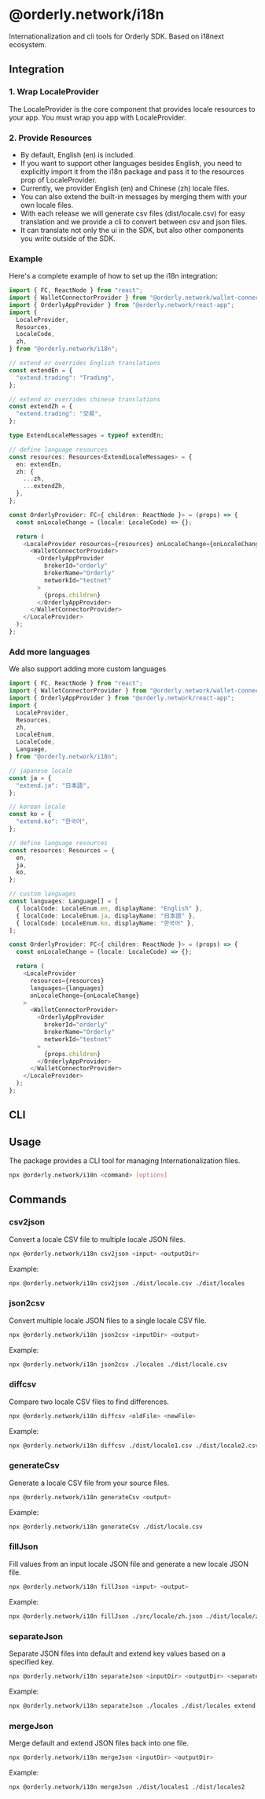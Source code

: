# @orderly.network/i18n

Internationalization and cli tools for Orderly SDK. Based on i18next ecosystem.

## Integration

### 1. Wrap LocaleProvider

The LocaleProvider is the core component that provides locale resources to your app. You must wrap you app with LocaleProvider.

### 2. Provide Resources

- By default, English (en) is included.
- If you want to support other languages besides English, you need to explicitly import it from the i18n package and pass it to the resources prop of LocaleProvider.
- Currently, we provider English (en) and Chinese (zh) locale files.
- You can also extend the built-in messages by merging them with your own locale files.
- With each release we will generate csv files (dist/locale.csv) for easy translation and we provide a cli to convert between csv and json files.
- It can translate not only the ui in the SDK, but also other components you write outside of the SDK.

### Example

Here's a complete example of how to set up the i18n integration:

```typescript
import { FC, ReactNode } from "react";
import { WalletConnectorProvider } from "@orderly.network/wallet-connector";
import { OrderlyAppProvider } from "@orderly.network/react-app";
import {
  LocaleProvider,
  Resources,
  LocaleCode,
  zh,
} from "@orderly.network/i18n";

// extend or overrides English translations
const extendEn = {
  "extend.trading": "Trading",
};

// extend or overrides chinese translations
const extendZh = {
  "extend.trading": "交易",
};

type ExtendLocaleMessages = typeof extendEn;

// define language resources
const resources: Resources<ExtendLocaleMessages> = {
  en: extendEn,
  zh: {
    ...zh,
    ...extendZh,
  },
};

const OrderlyProvider: FC<{ children: ReactNode }> = (props) => {
  const onLocaleChange = (locale: LocaleCode) => {};

  return (
    <LocaleProvider resources={resources} onLocaleChange={onLocaleChange}>
      <WalletConnectorProvider>
        <OrderlyAppProvider
          brokerId="orderly"
          brokerName="Orderly"
          networkId="testnet"
        >
          {props.children}
        </OrderlyAppProvider>
      </WalletConnectorProvider>
    </LocaleProvider>
  );
};
```

### Add more languages

We also support adding more custom languages

```typescript
import { FC, ReactNode } from "react";
import { WalletConnectorProvider } from "@orderly.network/wallet-connector";
import { OrderlyAppProvider } from "@orderly.network/react-app";
import {
  LocaleProvider,
  Resources,
  zh,
  LocaleEnum,
  LocaleCode,
  Language,
} from "@orderly.network/i18n";

// japanese locale
const ja = {
  "extend.ja": "日本語",
};

// korean locale
const ko = {
  "extend.ko": "한국어",
};

// define language resources
const resources: Resources = {
  en,
  ja,
  ko,
};

// custom languages
const languages: Language[] = [
  { localCode: LocaleEnum.en, displayName: "English" },
  { localCode: LocaleEnum.ja, displayName: "日本語" },
  { localCode: LocaleEnum.ko, displayName: "한국어" },
];

const OrderlyProvider: FC<{ children: ReactNode }> = (props) => {
  const onLocaleChange = (locale: LocaleCode) => {};

  return (
    <LocaleProvider
      resources={resources}
      languages={languages}
      onLocaleChange={onLocaleChange}
    >
      <WalletConnectorProvider>
        <OrderlyAppProvider
          brokerId="orderly"
          brokerName="Orderly"
          networkId="testnet"
        >
          {props.children}
        </OrderlyAppProvider>
      </WalletConnectorProvider>
    </LocaleProvider>
  );
};
```

## CLI

## Usage

The package provides a CLI tool for managing Internationalization files.

```bash
npx @orderly.network/i18n <command> [options]
```

## Commands

### csv2json

Convert a locale CSV file to multiple locale JSON files.

```bash
npx @orderly.network/i18n csv2json <input> <outputDir>
```

Example:

```bash
npx @orderly.network/i18n csv2json ./dist/locale.csv ./dist/locales
```

### json2csv

Convert multiple locale JSON files to a single locale CSV file.

```bash
npx @orderly.network/i18n json2csv <inputDir> <output>
```

Example:

```bash
npx @orderly.network/i18n json2csv ./locales ./dist/locale.csv
```

### diffcsv

Compare two locale CSV files to find differences.

```bash
npx @orderly.network/i18n diffcsv <oldFile> <newFile>
```

Example:

```bash
npx @orderly.network/i18n diffcsv ./dist/locale1.csv ./dist/locale2.csv
```

### generateCsv

Generate a locale CSV file from your source files.

```bash
npx @orderly.network/i18n generateCsv <output>
```

Example:

```bash
npx @orderly.network/i18n generateCsv ./dist/locale.csv
```

### fillJson

Fill values from an input locale JSON file and generate a new locale JSON file.

```bash
npx @orderly.network/i18n fillJson <input> <output>
```

Example:

```bash
npx @orderly.network/i18n fillJson ./src/locale/zh.json ./dist/locale/zh.json
```

### separateJson

Separate JSON files into default and extend key values based on a specified key.

```bash
npx @orderly.network/i18n separateJson <inputDir> <outputDir> <separateKey>
```

Example:

```bash
npx @orderly.network/i18n separateJson ./locales ./dist/locales extend
```

### mergeJson

Merge default and extend JSON files back into one file.

```bash
npx @orderly.network/i18n mergeJson <inputDir> <outputDir>
```

Example:

```bash
npx @orderly.network/i18n mergeJson ./dist/locales1 ./dist/locales2
```
